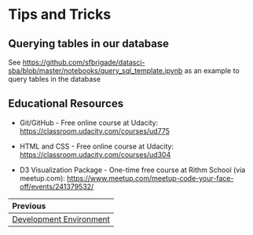# Tips and Tricks

## Querying tables in our database
See https://github.com/sfbrigade/datasci-sba/blob/master/notebooks/query_sql_template.ipynb as an example to query tables in the database

## Educational Resources

- Git/GitHub - Free online course at Udacity: https://classroom.udacity.com/courses/ud775

- HTML and CSS - Free online course at Udacity: https://classroom.udacity.com/courses/ud304

- D3 Visualization Package - One-time free course at Rithm School (via meetup.com): https://www.meetup.com/meetup-code-your-face-off/events/241379532/

| Previous | 
|:---------|
| [Development Environment](./02_development_environment.md) |
